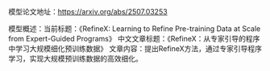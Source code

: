 模型论文地址：https://arxiv.org/abs/2507.03253

模型概述：当前标题：《RefineX: Learning to Refine Pre-training Data at Scale from Expert-Guided Programs》
中文文章标题：《RefineX：从专家引导的程序中学习大规模细化预训练数据》
文章内容：提出RefineX方法，通过专家引导程序学习，实现大规模预训练数据的高效细化。
